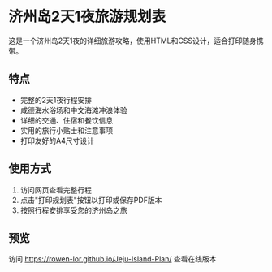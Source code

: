 # 济州岛2天1夜旅游规划表

这是一个济州岛2天1夜的详细旅游攻略，使用HTML和CSS设计，适合打印随身携带。

## 特点

- 完整的2天1夜行程安排
- 咸德海水浴场和中文海滩冲浪体验
- 详细的交通、住宿和餐饮信息
- 实用的旅行小贴士和注意事项
- 打印友好的A4尺寸设计

## 使用方式

1. 访问网页查看完整行程
2. 点击"打印规划表"按钮以打印或保存PDF版本
3. 按照行程安排享受您的济州岛之旅

## 预览

访问 https://rowen-lor.github.io/Jeju-Island-Plan/ 查看在线版本
